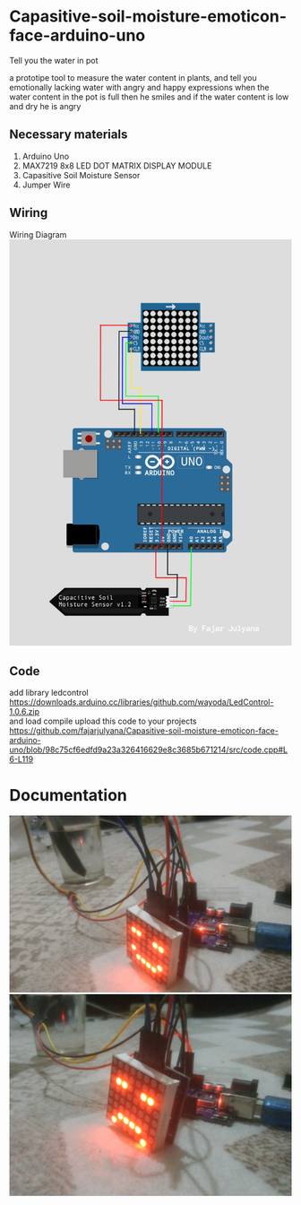 # Capasitive-soil-moisture-emoticon-face-arduino-uno
Tell you the water in pot 

a prototipe tool to measure the water content in plants, and tell you emotionally lacking water with angry and happy expressions when the water content in the pot is full then he smiles and if the water content is low and dry he is angry

## Necessary materials
1. Arduino Uno
2. MAX7219 8x8 LED DOT MATRIX DISPLAY MODULE
3. Capasitive Soil Moisture Sensor
4. Jumper Wire

## Wiring

Wiring Diagram
<img src="capture/wiring.png">

## Code
add library ledcontrol https://downloads.arduino.cc/libraries/github.com/wayoda/LedControl-1.0.6.zip <br>
and load compile upload this code to your projects
https://github.com/fajarjulyana/Capasitive-soil-moisture-emoticon-face-arduino-uno/blob/98c75cf6edfd9a23a326416629e8c3685b671214/src/code.cpp#L6-L119
# Documentation
<img src="capture/smile.jpg">
<img src="capture/angry.jpg">
